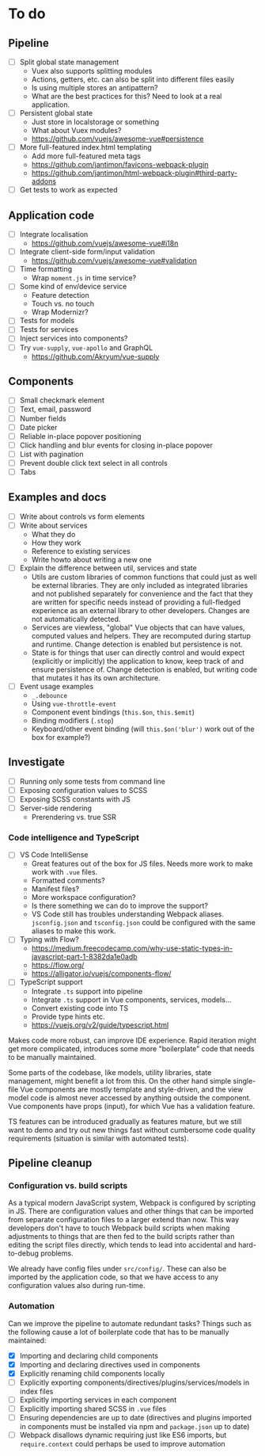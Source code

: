 
# To do

## Pipeline

- [ ] Split global state management
	- Vuex also supports splitting modules
	- Actions, getters, etc. can also be split into different files easily
	- Is using multiple stores an antipattern?
	- What are the best practices for this? Need to look at a real application.
- [ ] Persistent global state
	- Just store in localstorage or something
	- What about Vuex modules?
	- https://github.com/vuejs/awesome-vue#persistence
- [ ] More full-featured index.html templating
	- Add more full-featured meta tags
	- https://github.com/jantimon/favicons-webpack-plugin
	- https://github.com/jantimon/html-webpack-plugin#third-party-addons
- [ ] Get tests to work as expected

## Application code

- [ ] Integrate localisation
	- https://github.com/vuejs/awesome-vue#i18n
- [ ] Integrate client-side form/input validation
	- https://github.com/vuejs/awesome-vue#validation
- [ ] Time formatting
	- Wrap `moment.js` in time service?
- [ ] Some kind of env/device service
	- Feature detection
	- Touch vs. no touch
	- Wrap Modernizr?
- [ ] Tests for models
- [ ] Tests for services
- [ ] Inject services into components?
- [ ] Try `vue-supply`, `vue-apollo` and GraphQL
	- https://github.com/Akryum/vue-supply

## Components

- [ ] Small checkmark element
- [ ] Text, email, password
- [ ] Number fields
- [ ] Date picker
- [ ] Reliable in-place popover positioning
- [ ] Click handling and blur events for closing in-place popover
- [ ] List with pagination
- [ ] Prevent double click text select in all controls
- [ ] Tabs

## Examples and docs

- [ ] Write about controls vs form elements
- [ ] Write about services
	- What they do
	- How they work
	- Reference to existing services
	- Write howto about writing a new one
- [ ] Explain the difference between util, services and state
	- Utils are custom libraries of common functions that could just as well be external libraries. They are only included as integrated libraries and not published separately for convenience and the fact that they are written for specific needs instead of providing a full-fledged experience as an external library to other developers. Changes are not automatically detected.
	- Services are viewless, "global" Vue objects that can have values, computed values and helpers. They are recomputed during startup and runtime. Change detection is enabled but persistence is not.
	- State is for things that user can directly control and would expect (explicitly or implicitly) the application to know, keep track of and ensure persistence of. Change detection is enabled, but writing code that mutates it has its own architecture.
- [ ] Event usage examples
	- `_.debounce`
	- Using `vue-throttle-event`
	- Component event bindings (`this.$on`, `this.$emit`)
	- Binding modifiers (`.stop`)
	- Keyboard/other event binding (will `this.$on('blur')` work out of the box for example?)

## Investigate

- [ ] Running only some tests from command line
- [ ] Exposing configuration values to SCSS
- [ ] Exposing SCSS constants with JS
- [ ] Server-side rendering
	- Prerendering vs. true SSR

### Code intelligence and TypeScript

- [ ] VS Code IntelliSense
	- Great features out of the box for JS files. Needs more work to make work with `.vue` files.
	- Formatted comments?
	- Manifest files?
	- More workspace configuration?
	- Is there something we can do to improve the support?
	- VS Code still has troubles understanding Webpack aliases. `jsconfig.json` and `tsconfig.json` could be configured with the same aliases to make this work.
- [ ] Typing with Flow?
	- https://medium.freecodecamp.com/why-use-static-types-in-javascript-part-1-8382da1e0adb
	- https://flow.org/
	- https://alligator.io/vuejs/components-flow/
- [ ] TypeScript support
	- Integrate `.ts` support into pipeline
	- Integrate `.ts` support in Vue components, services, models...
	- Convert existing code into TS
	- Provide type hints etc.
	- https://vuejs.org/v2/guide/typescript.html

Makes code more robust, can improve IDE experience. Rapid iteration might get more complicated, introduces some more "boilerplate" code that needs to be manually maintained.

Some parts of the codebase, like models, utility libraries, state management, might benefit a lot from this. On the other hand simple single-file Vue components are mostly template and style-driven, and the view model code is almost never accessed by anything outside the component. Vue components have props (input), for which Vue has a validation feature.

TS features can be introduced gradually as features mature, but we still want to demo and try out new things fast without cumbersome code quality requirements (situation is similar with automated tests).

## Pipeline cleanup

### Configuration vs. build scripts

As a typical modern JavaScript system, Webpack is configured by scripting in JS. There are configuration values and other things that can be imported from separate configuration files to a larger extend than now. This way developers don't have to touch Webpack build scripts when making adjustments to things that are then fed to the build scripts rather than editing the script files directly, which tends to lead into accidental and hard-to-debug problems.

We already have config files under `src/config/`. These can also be imported by the application code, so that we have access to any configuration values also during run-time.

### Automation

Can we improve the pipeline to automate redundant tasks? Things such as the following cause a lot of boilerplate code that has to be manually maintained:

- [x] Importing and declaring child components
- [x] Importing and declaring directives used in components
- [x] Explicitly renaming child components locally
- [ ] Explicitly exporting components/directives/plugins/services/models in index files
- [ ] Explicitly importing services in each component
- [ ] Explicitly importing shared SCSS in `.vue` files
- [ ] Ensuring dependencies are up to date (directives and plugins imported in components must be installed via npm and `package.json` up to date)
- [ ] Webpack disallows dynamic requiring just like ES6 imports, but `require.context` could perhaps be used to improve automation
